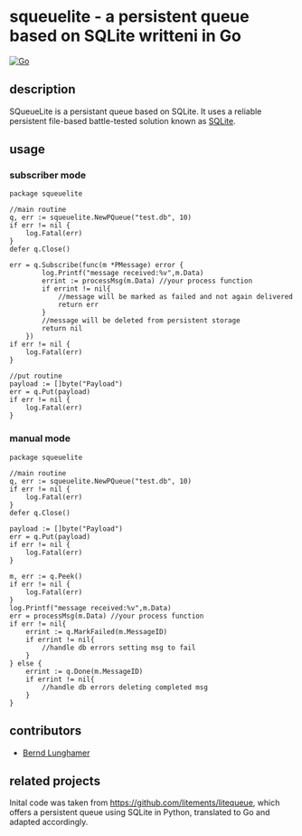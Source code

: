 # squeuelite - a persistent queue based on SQLite writteni in Go

[![Go](https://github.com/nfoerster/squeuelite/actions/workflows/go.yml/badge.svg)](https://github.com/nfoerster/squeuelite/actions/workflows/go.yml)

## description

SQueueLite is a persistant queue based on SQLite. It uses a reliable persistent file-based battle-tested solution known as [SQLite](https://www.sqlite.org/).

## usage

### subscriber mode

```golang
package squeuelite

//main routine
q, err := squeuelite.NewPQueue("test.db", 10)
if err != nil {
    log.Fatal(err)
}
defer q.Close()

err = q.Subscribe(func(m *PMessage) error {
        log.Printf("message received:%v",m.Data)
        errint := processMsg(m.Data) //your process function
        if errint != nil{
            //message will be marked as failed and not again delivered
            return err
        }
        //message will be deleted from persistent storage
		return nil
	})
if err != nil {
    log.Fatal(err)
}

//put routine
payload := []byte("Payload")
err = q.Put(payload)
if err != nil {
    log.Fatal(err)
}
```

### manual mode

```golang
package squeuelite

//main routine
q, err := squeuelite.NewPQueue("test.db", 10)
if err != nil {
    log.Fatal(err)
}
defer q.Close()

payload := []byte("Payload")
err = q.Put(payload)
if err != nil {
    log.Fatal(err)
}

m, err := q.Peek()
if err != nil {
    log.Fatal(err)
}
log.Printf("message received:%v",m.Data)
err = processMsg(m.Data) //your process function
if err != nil{
    errint := q.MarkFailed(m.MessageID)
    if errint != nil{
        //handle db errors setting msg to fail
    }
} else {
    errint := q.Done(m.MessageID)
    if errint != nil{
        //handle db errors deleting completed msg
    }
}

```

## contributors

* [Bernd Lunghamer](https://github.com/blunghamer)

## related projects

Inital code was taken from https://github.com/litements/litequeue, which offers a persistent queue using SQLite in Python, translated to Go and adapted accordingly.
